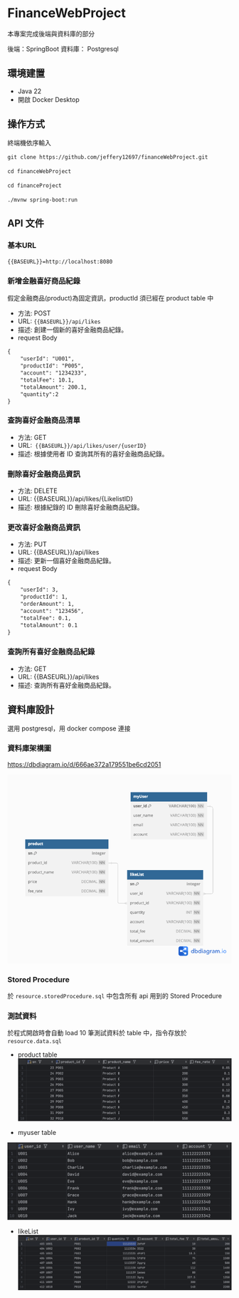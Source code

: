 # FinanceWebProject

本專案完成後端與資料庫的部分

後端：SpringBoot
資料庫： Postgresql

## 環境建置

* Java 22
* 開啟 Docker Desktop

## 操作方式

終端機依序輸入

```
git clone https://github.com/jeffery12697/financeWebProject.git

cd financeWebProject

cd financeProject

./mvnw spring-boot:run
```

## API 文件

### 基本URL

`{{BASEURL}}=http://localhost:8080`

### 新增金融喜好商品紀錄
假定金融商品(product)為固定資訊，productId 須已經在 product table 中

* 方法: POST
* URL: `{{BASEURL}}/api/likes`
* 描述: 創建一個新的喜好金融商品紀錄。
* request Body
```
{
    "userId": "U001",
    "productId": "P005",
    "account": "1234233",
    "totalFee": 10.1,
    "totalAmount": 200.1,
    "quantity":2
}

```

### 查詢喜好金融商品清單

* 方法: GET
* URL:` {{BASEURL}}/api/likes/user/{userID}`
* 描述: 根據使用者 ID 查詢其所有的喜好金融商品紀錄。

### 刪除喜好金融商品資訊


* 方法: DELETE
* URL: {{BASEURL}}/api/likes/{LikelistID}
* 描述: 根據紀錄的 ID 刪除喜好金融商品紀錄。


### 更改喜好金融商品資訊

* 方法: PUT
* URL: {{BASEURL}}/api/likes
* 描述: 更新一個喜好金融商品紀錄。
* request Body
```
{
    "userId": 3,
    "productId": 1,
    "orderAmount": 1,
    "account": "123456",
    "totalFee": 0.1,
    "totalAmount": 0.1
}
```

### 查詢所有喜好金融商品紀錄

* 方法: GET
* URL: {{BASEURL}}/api/likes
* 描述: 查詢所有喜好金融商品紀錄。


## 資料庫設計

選用 postgresql，用 docker compose 連接

### 資料庫架構圖

https://dbdiagram.io/d/666ae372a179551be6cd2051

![Untitled](./image/DatabaseDiagram.png)

### Stored Procedure

於 `resource.storedProcedure.sql` 中包含所有 api 用到的 Stored Procedure

### 測試資料

於程式開啟時會自動 load 10 筆測試資料於 table 中，指令存放於 `resource.data.sql`

* product table
![Screenshot 2024-06-13 at 8.41.32 PM](./image/ProductTable.png)

* myuser table

![Screenshot 2024-06-13 at 8.41.53 PM](./image/MyUserTable.png)



* likeList
![Screenshot 2024-06-13 at 8.40.52 PM](./image/LikeListTable.png)
